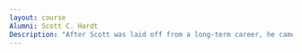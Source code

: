 ```yaml
---
layout: course
Alumni: Scott C. Hardt
Description: "After Scott was laid off from a long-term career, he came to KCC to begin a new career and a new life. He graduated from the Physical Therapy Assistant and now works for Select Rehab. He enjoys working with patients and loves his career."
---
```

